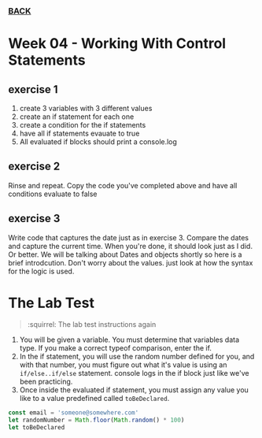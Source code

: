 ### [BACK](../../../)

# Week 04 - Working With Control Statements

## exercise 1
1. create 3 variables with 3 different values
2. create an if statement for each one
3. create a condition for the if statements
4. have all if statements evauate to true
5. All evaluated if blocks should print a console.log

## exercise 2
Rinse and repeat. Copy the code you've completed above and have all conditions evaluate to false

## exercise 3
Write code that captures the date just as in exercise 3. Compare the dates and capture the current time. When you're done, it should look just as I did. Or better. We will be talking about Dates and objects shortly so here is a brief introdcution. Don't worry about the values. just look at how the syntax for the logic is used. 


# The Lab Test

> :squirrel: The lab test instructions again

1. You will be given a variable. You must determine that variables data type. If you make a correct typeof comparison, enter the if.
2. In the if statement, you will use the random number defined for you, and with that number, you must figure out what it's value is using an `if/else..if/else` statement. console logs in the if block just like we've been practicing.
3. Once inside the evaluated if statement, you must assign any value you like to a value predefined called  `toBeDeclared`.

```js
const email = 'someone@somewhere.com'
let randomNumber = Math.floor(Math.random() * 100)
let toBeDeclared
```
